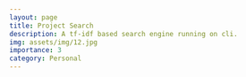 ```yaml
---
layout: page
title: Project Search
description: A tf-idf based search engine running on cli.
img: assets/img/12.jpg
importance: 3
category: Personal
---
```

